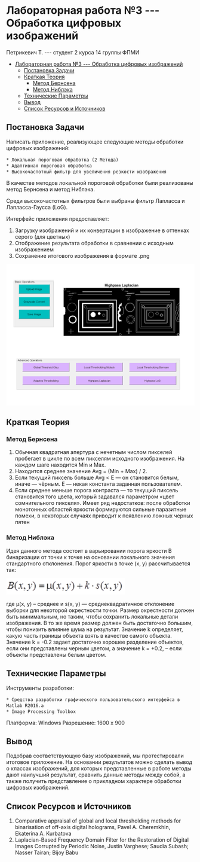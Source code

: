 # Лабораторная работа №3 --- Обработка цифровых изображений

Петрикевич Т. --- студент 2 курса 14 группы ФПМИ

- [Лабораторная работа №3 --- Обработка цифровых изображений](#лабораторная-работа-3-----обработка-цифровых-изображений)
  - [Постановка Задачи](#постановка-задачи)
  - [Краткая Теория](#краткая-теория)
    - [Метод Бернсена](#метод-бернсена)
    - [Метод Ниблэка](#метод-ниблэка)
  - [Технические Параметры](#технические-параметры)
  - [Вывод](#вывод)
  - [Список Ресурсов и Источников](#список-ресурсов-и-источников)

## Постановка Задачи

Написать приложение, реализующее следующие методы обработки
цифровых изображений:

    * Локальная пороговая обработка (2 Метода)
    * Адаптивная пороговая обработка
    * Высокочастотный фильтр для увеличения резкости изображения

В качестве методов локальной пороговой обработки были реализованы метод Бернсена
и метод Ниблэка.

Среди высокочастотных фильтров были выбраны фильтр Лапласса и Лапласса-Гаусса (LoG).

Интерфейс приложения предоставляет:

   1. Загрузку изображений и их конвертации в изображение в оттенках серого (для цветных)
   2. Отображение результата обработки в сравнении с исходным изображением
   3. Сохранение итогового изображения в формате .png

![GUI Screenshot](Result%20Image.png)

## Краткая Теория

### Метод Бернсена

1. Обычная квадратная апертура с нечетным числом пикселей пробегает в цикле по всем пикселям исходного изображения. На каждом шаге находится Min и Max.
2. Находится среднее значение Avg = (Min + Max) / 2.
3. Если текущий пиксель больше Avg < E — он становится белым, иначе — чёрным. E — некая константа заданная пользователем.
4. Если среднее меньше порога контраста — то текущий пиксель становится того цвета, который задавался параметром «цвет сомнительного пикселя».
Имеет ряд недостатков: после обработки монотонных областей яркости формируются сильные паразитные помехи, в некоторых случаях приводит к появлению ложных черных пятен

### Метод Ниблэка

Идея данного метода состоит в варьировании порога яркости B бинаризации от точки к точке на основании локального значения стандартного отклонения. Порог яркости в точке (x, y) рассчитывается так:

![Niblack Threshold Formula](NiblackFormula.png)

где μ(x, y) – среднее и s(x, y) — среднеквадратичное отклонение выборки для некоторой окрестности точки. Размер окрестности должен быть минимальным, но таким, чтобы сохранить локальные детали изображения. В то же время размер должен быть достаточно большим, чтобы понизить влияние шума на результат. Значение k определяет, какую часть границы объекта взять в качестве самого объекта. Значение k = -0.2 задает достаточно хорошее разделение объектов, если они представлены черным цветом, а значение k = +0.2, – если объекты представлены белым цветом.

## Технические Параметры

Инструменты разработки:

    * Средства разработки графического пользовательского интерфейса в Matlab R2016.a
    * Image Processing Toolbox 

Платформа: Windows
Разрешение: 1600 x 900

## Вывод

Подобрав соответствующую базу изображений, мы протестировали итоговое приложение.
На основании результатов можно сделать вывод о классах изображений, для
которых представленные в работе методы дают наилучший результат,
сравнить данные методы между собой, а также получить представление
о прикладном характере обработки цифровых изображений.

## Список Ресурсов и Источников

1. Comparative appraisal of global and local thresholding methods for binarisation of off-axis digital holograms, Pavel A. Cheremkhin, Ekaterina A. Kurbatova
2. Laplacian-Based Frequency Domain Filter for the Restoration of Digital Images Corrupted by Periodic Noise, Justin Varghese; Saudia Subash; Nasser Tairan; Bijoy Babu

